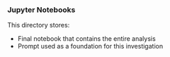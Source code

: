 ### Jupyter Notebooks

This directory stores:

 - Final notebook that contains the entire analysis
 - Prompt used as a foundation for this investigation
